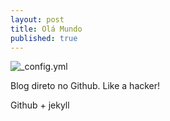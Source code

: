 ```yaml
---
layout: post
title: Olá Mundo
published: true
---
```

![_config.yml](http://jekyllrb.com/img/octojekyll.png)

Blog direto no Github. Like a hacker!

Github + jekyll

